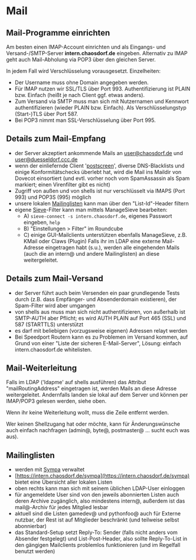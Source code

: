 # Mail

## Mail-Programme einrichten

Am besten einen IMAP-Account einrichten und als Eingangs- und Versand-/SMTP-Server **intern.chaosdorf.de** eingeben.
Alternativ zu IMAP geht auch Mail-Abholung via POP3 über den gleichen Server.

In jedem Fall wird Verschlüsselung vorausgesetzt. Einzelheiten:

- Der Username muss ohne Domain angegeben werden.
- Für IMAP nutzen wir SSL/TLS über Port 993. Authentifizierung ist PLAIN bzw. Einfach (heißt je nach Client ggf. etwas anders).
- Zum Versand via SMTP muss man sich mit Nutzernamen und Kennwort authentifizieren (wieder PLAIN bzw. Einfach). Als Verschlüsselungstyp (Start-)TLS über Port 587.
- Bei POP3 nimmt man SSL-Verschlüsselung über Port 995.

## Details zum Mail-Empfang

- der Server akzeptiert ankommende Mails an user@chaosdorf.de und user@duesseldorf.ccc.de
- wenn der einliefernde Client '[postscreen](http://www.postfix.org/POSTSCREEN_README.html)', diverse DNS-Blacklists und einige Konformitätschecks überlebt hat, wird die Mail ins Maildir von Dovecot einsortiert (und evtl. vorher noch vom SpamAssassin als Spam markiert; einen Virenfilter gibt es nicht)
- Zugriff von außen und von shells ist nur verschlüsselt via IMAPS (Port 993) und POP3S (995) möglich
- unsere lokalen [Mailinglisten](https://intern.chaosdorf.de/sympa/) kann man über den "List-Id"-Header filtern
- eigene [Sieve](http://de.wikipedia.org/wiki/Sieve)-Filter kann man mittels ManageSieve bearbeiten:
  - A) `sieve-connect -s intern.chaosdorf.de`, eigenes Passwort eingeben, `help`
  - B) "Einstellungen > Filter" im Roundcube
  - C) einige GUI-Mailclients unterstützen ebenfalls ManageSieve, z.B. KMail oder Claws (Plugin)
Falls ihr im LDAP eine externe Mail-Adresse eingetragen habt (s.u.), werden alle eingehenden Mails (auch die an intern@ und andere Mailinglisten) an diese weitergeleitet.

## Details zum Mail-Versand

- der Server führt auch beim Versenden ein paar grundlegende Tests durch (z.B. dass Empfänger- und Absenderdomain existieren), der Spam-Filter wird aber umgangen
- von shells aus muss man sich nicht authentifizieren, von außerhalb ist SMTP-AUTH aber Pflicht; es wird AUTH PLAIN auf Port 465 (SSL) und 587 (STARTTLS) unterstützt
- es darf mit beliebigen (vorzugsweise eigenen) Adressen relayt werden
- Bei Speedport Routern kann es zu Problemen im Versand kommen, auf Grund von einer "Liste der sicheren E-Mail-Server", Lösung: einfach intern.chaosdorf.de whitelisten.

## Mail-Weiterleitung

Falls im LDAP ('ldapme' auf shells ausführen) das Attribut "mailRoutingAddress" eingetragen ist, werden Mails an diese Adresse weitergeleitet. Andernfalls landen sie lokal auf dem Server und können per IMAP/POP3 gelesen werden, siehe oben.

Wenn ihr keine Weiterleitung wollt, muss die Zeile entfernt werden.

Wer keinen Shellzugang hat oder möchte, kann für Änderungswünsche auch einfach nachfragen (admin@, byte@, postmaster@ ... sucht euch was aus).

## Mailinglisten

- werden mit [Sympa](http://www.sympa.org/) verwaltet
- [https://intern.chaosdorf.de/sympa](https://intern.chaosdorf.de/sympa) bietet eine Übersicht aller lokalen Listen
- oben rechts kann man sich mit seinem üblichen LDAP-User einloggen
- für angemeldete User sind von den jeweils abonnierten Listen auch deren Archive zugänglich, also mindestens intern@, außerdem ist das mail@-Archiv für jedes Mitglied lesbar
- aktuell sind die Listen gamedev@ und pythonfoo@ auch für Externe nutzbar, der Rest ist auf Mitglieder beschränkt (und teilweise selbst abonnierbar)
- das Standard-Setup setzt Reply-To: Sender (falls nicht anders vom Absender festgelegt) und List-Post-Header, also sollte Reply-To-List in den gängigen Mailclients problemlos funktionieren (und im Regelfall benutzt werden)